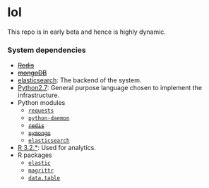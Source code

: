 # lol
This repo is in early beta and hence is highly dynamic.

### System dependencies

+ ~~[Redis](http://redis.io)~~
+ ~~[mongoDB](https://www.mongodb.org)~~
+ [elasticsearch](https://www.elastic.co): The backend of the system.
+ [Python2.7](https://www.python.org/download/releases/2.7/): General purpose language chosen to implement the infrastructure.
+ Python modules
    + [`requests`](http://docs.python-requests.org/en/latest/)
    + [`python-daemon`](https://pypi.python.org/pypi/python-daemon/)
    + ~~[`redis`](https://pypi.python.org/pypi/redis)~~
    + ~~[`pymongo`](https://api.mongodb.org/python/current/)~~
    + [`elasticsearch`](https://elasticsearch-py.readthedocs.org)
+ [R 3.2.*](https://www.r-project.org): Used for analytics.
+ R packages
    + [`elastic`](https://cran.r-project.org/package=elastic)
    + [`magrittr`](https://cran.r-project.org/web/packages/magrittr/vignettes/magrittr.html)
    + [`data.table`](https://github.com/Rdatatable/data.table)
